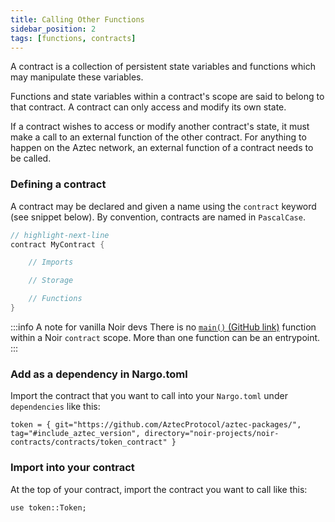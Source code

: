 ```yaml
---
title: Calling Other Functions
sidebar_position: 2
tags: [functions, contracts]
---
```



A contract is a collection of persistent state variables and functions which may manipulate these variables. 

Functions and state variables within a contract's scope are said to belong to that contract. A contract can only access and modify its own state.

If a contract wishes to access or modify another contract's state, it must make a call to an external function of the other contract. For anything to happen on the Aztec network, an external function of a contract needs to be called.

### Defining a contract

A contract may be declared and given a name using the `contract` keyword (see snippet below). By convention, contracts are named in `PascalCase`.

```rust title="contract keyword"
// highlight-next-line
contract MyContract {

    // Imports 

    // Storage 

    // Functions
}
```
:::info A note for vanilla Noir devs
There is no [`main()` (GitHub link)](https://noir-lang.org/docs/getting_started/project_breakdown/#mainnr) function within a Noir `contract` scope. More than one function can be an entrypoint.
:::

### Add as a dependency in Nargo.toml

Import the contract that you want to call into your `Nargo.toml` under `dependencies` like this:

```
token = { git="https://github.com/AztecProtocol/aztec-packages/", tag="#include_aztec_version", directory="noir-projects/noir-contracts/contracts/token_contract" }
```

### Import into your contract

At the top of your contract, import the contract you want to call like this:

```
use token::Token;
```

### 



